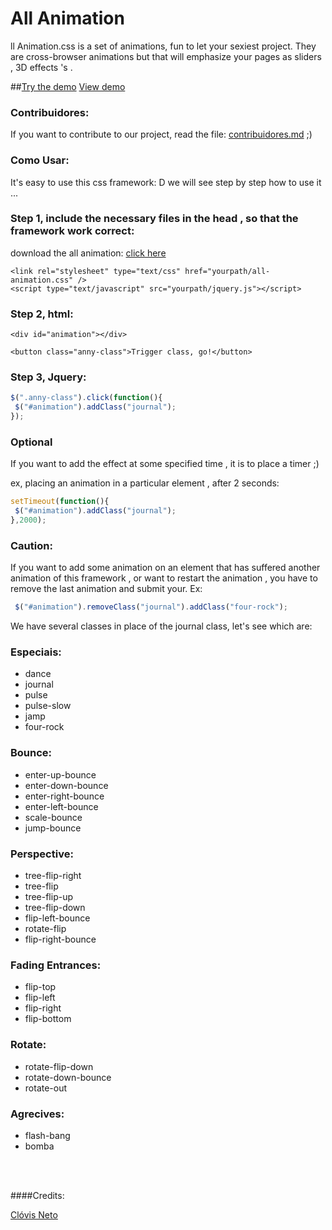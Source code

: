 All Animation
=============

ll Animation.css is a set of animations, fun to let your sexiest project. They are cross-browser animations but that will emphasize your pages as sliders , 3D effects 's .


##[Try the demo](http://clovisdasilvaneto.github.io/all-animation/)
<a href="http://clovisdasilvaneto.github.io/all-animation/">View demo</a>


### Contribuidores:
If you want to contribute to our project, read the file: <a href="https://github.com/clovisdasilvaneto/all-animation/blob/master/contribuidores.md">contribuidores.md</a> ;)

### Como Usar:

It's easy to use this css framework: D we will see step by step how to use it ...


### Step 1, include the necessary files in the head , so that the framework work correct:

download the all animation: <a href="http://clovisdasilvaneto.github.io/all-animation/css/all-animation.css" target="_blank">click here</a>

```
<link rel="stylesheet" type="text/css" href="yourpath/all-animation.css" />
<script type="text/javascript" src="yourpath/jquery.js"></script>

```

### Step 2, html:

```
<div id="animation"></div>

<button class="anny-class">Trigger class, go!</button>

```

### Step 3, Jquery:

```js
$(".anny-class").click(function(){
 $("#animation").addClass("journal");
});
```

### Optional

If you want to add the effect at some specified time , it is to place a timer ;)

ex, placing an animation in a particular element , after 2 seconds:

```js
setTimeout(function(){
 $("#animation").addClass("journal");
},2000);
```

### Caution:

If you want to add some animation on an element that has suffered another animation of this framework , or want to restart the animation , you have to remove the last animation and submit your. Ex:


```js
 $("#animation").removeClass("journal").addClass("four-rock");
```


We have several classes in place of the journal class, let's see which are:

### Especiais:

<ul>
 <li>dance</li>
 <li>journal</li>
 <li>pulse</li>
 <li>pulse-slow</li>
 <li>jamp</li>
 <li>four-rock</li>
</ul>

### Bounce:
<ul>
 <li>enter-up-bounce </li>
 <li>enter-down-bounce</li>
 <li>enter-right-bounce </li>
 <li>enter-left-bounce</li>
 <li>scale-bounce</li>
 <li>jump-bounce</li>
</ul>

### Perspective:
<ul>
 <li>tree-flip-right</li>
 <li>tree-flip</li>
 <li>tree-flip-up</li>
 <li>tree-flip-down</li>
 <li>flip-left-bounce</li>
 <li>rotate-flip</li>
 <li>flip-right-bounce</li>
</ul>

### Fading Entrances:
<ul>
 <li>flip-top</li>
 <li>flip-left</li>
 <li>flip-right</li>
 <li>flip-bottom</li>
</ul>

### Rotate:
<ul>
 <li>rotate-flip-down</li>
 <li>rotate-down-bounce</li>
 <li>rotate-out</li>
</ul>

### Agrecives:
<ul>
 <li>flash-bang</li>
 <li>bomba</li>
</ul>

<br>
<br>

####Credits: 

<a href="http://clovisdasilvaneto.github.io" target="_blank">Clóvis Neto</a>